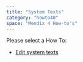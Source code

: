 ```yaml
---
title: "System Texts"
category: "howto40"
space: "Mendix 4 How-to's"
---
```

Please select a How To:

*   [Edit system texts](edit-system-texts)